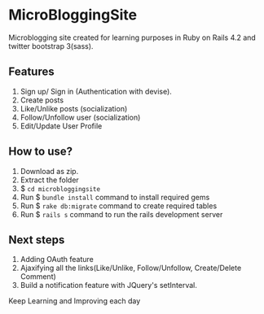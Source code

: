 # MicroBloggingSite
Microblogging site created for learning purposes in Ruby on Rails 4.2 and twitter bootstrap 3(sass).

## Features
1. Sign up/ Sign in (Authentication with devise).
2. Create posts
3. Like/Unlike posts (socialization)
4. Follow/Unfollow user (socialization)
5. Edit/Update User Profile

## How to use?
1. Download as zip.
2. Extract the folder
3. $ `cd microbloggingsite`
4. Run $ `bundle install` command to install required gems
5. Run $ `rake db:migrate` command to create required tables
6. Run $ `rails s` command to run the rails development server

## Next steps
1. Adding OAuth feature
2. Ajaxifying all the links(Like/Unlike, Follow/Unfollow, Create/Delete Comment)
3. Build a notification feature with JQuery's setInterval.

Keep Learning and Improving each day
